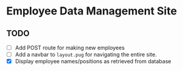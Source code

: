 # Employee Data Management Site

## TODO
- [ ] Add POST route for making new employees
- [ ] Add a navbar to `layout.pug` for navigating the entire site.
- [x] Display employee names/positions as retrieved from database

